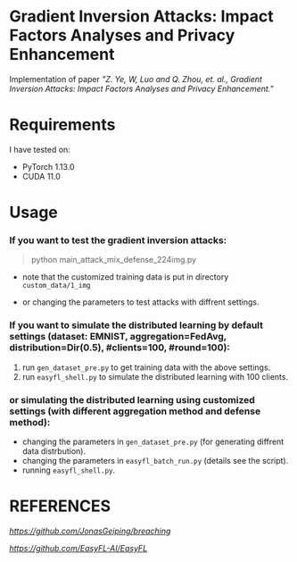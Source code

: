 # Gradient Inversion Attacks: Impact Factors Analyses and Privacy Enhancement

Implementation of paper *"Z. Ye, W, Luo and Q. Zhou, et. al., Gradient Inversion Attacks: Impact Factors Analyses and Privacy Enhancement."*


# Requirements

I have tested on:

- PyTorch 1.13.0
- CUDA 11.0


# Usage

### If you want to test the gradient inversion attacks:

> python main_attack_mix_defense_224img.py

- note that the customized training data is put in directory `custom_data/1_img`

- or changing the parameters to test attacks with diffrent settings.

### If you want to simulate the distributed learning by default settings (dataset: EMNIST, aggregation=FedAvg, distribution=Dir(0.5), #clients=100, #round=100): 

1. run `gen_dataset_pre.py` to get training data with the above settings.
2. run `easyfl_shell.py` to simulate the distributed learning with 100 clients.

### or simulating the distributed learning using customized settings (with different aggregation method and defense method):

- changing the parameters in `gen_dataset_pre.py` (for generating diffrent data distrbution).
- changing the parameters in `easyfl_batch_run.py` (details see the script).
- running `easyfl_shell.py`.
 
 # REFERENCES
 
 *https://github.com/JonasGeiping/breaching*
 
 *https://github.com/EasyFL-AI/EasyFL*
 
